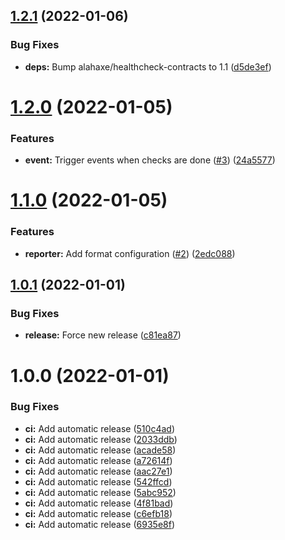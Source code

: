 ## [1.2.1](https://github.com/lahaxearnaud/healthcheck-bundle/compare/v1.2.0...v1.2.1) (2022-01-06)


### Bug Fixes

* **deps:** Bump alahaxe/healthcheck-contracts to 1.1 ([d5de3ef](https://github.com/lahaxearnaud/healthcheck-bundle/commit/d5de3effda742d3457a061d1a458e09d32286864))

# [1.2.0](https://github.com/lahaxearnaud/healthcheck-bundle/compare/v1.1.0...v1.2.0) (2022-01-05)


### Features

* **event:** Trigger events when checks are done ([#3](https://github.com/lahaxearnaud/healthcheck-bundle/issues/3)) ([24a5577](https://github.com/lahaxearnaud/healthcheck-bundle/commit/24a557701caaf43d8a1099999c97dadc39d44925))

# [1.1.0](https://github.com/lahaxearnaud/healthcheck-bundle/compare/v1.0.1...v1.1.0) (2022-01-05)


### Features

* **reporter:** Add format configuration ([#2](https://github.com/lahaxearnaud/healthcheck-bundle/issues/2)) ([2edc088](https://github.com/lahaxearnaud/healthcheck-bundle/commit/2edc08870f23b4a34a0998cfc838cd46231d8111))

## [1.0.1](https://github.com/lahaxearnaud/healthcheck-bundle/compare/v1.0.0...v1.0.1) (2022-01-01)


### Bug Fixes

* **release:** Force new release ([c81ea87](https://github.com/lahaxearnaud/healthcheck-bundle/commit/c81ea87195cf3763ca71942ff10e250aee4b203a))

# 1.0.0 (2022-01-01)


### Bug Fixes

* **ci:** Add automatic release ([510c4ad](https://github.com/lahaxearnaud/healthcheck-bundle/commit/510c4ad04805e024b2635b8a1a26a7d72ad2df80))
* **ci:** Add automatic release ([2033ddb](https://github.com/lahaxearnaud/healthcheck-bundle/commit/2033ddb8eadc4001a91db1ef5b4fb688f88f82a3))
* **ci:** Add automatic release ([acade58](https://github.com/lahaxearnaud/healthcheck-bundle/commit/acade587a37ea6892d26a24e418f2fcb2d286105))
* **ci:** Add automatic release ([a72614f](https://github.com/lahaxearnaud/healthcheck-bundle/commit/a72614f0f8ef49c0d7b57ffffa300cf421fd26a2))
* **ci:** Add automatic release ([aac27e1](https://github.com/lahaxearnaud/healthcheck-bundle/commit/aac27e1ac22f77e4b27eb7c71fb9b35e0630cbba))
* **ci:** Add automatic release ([542ffcd](https://github.com/lahaxearnaud/healthcheck-bundle/commit/542ffcd5e9a19dc0e0179c2e24ebdf399b385420))
* **ci:** Add automatic release ([5abc952](https://github.com/lahaxearnaud/healthcheck-bundle/commit/5abc952dc17d6eb89d9b4dfd23eeb9f1fe6cd374))
* **ci:** Add automatic release ([4f81bad](https://github.com/lahaxearnaud/healthcheck-bundle/commit/4f81bad587bedb747ac8bb1addbfec02034cc683))
* **ci:** Add automatic release ([c6efb18](https://github.com/lahaxearnaud/healthcheck-bundle/commit/c6efb18ee5c4b5ec4fa17ced5512f111c63b9edb))
* **ci:** Add automatic release ([6935e8f](https://github.com/lahaxearnaud/healthcheck-bundle/commit/6935e8fc455a7f431c82f587685dcee396546f43))
